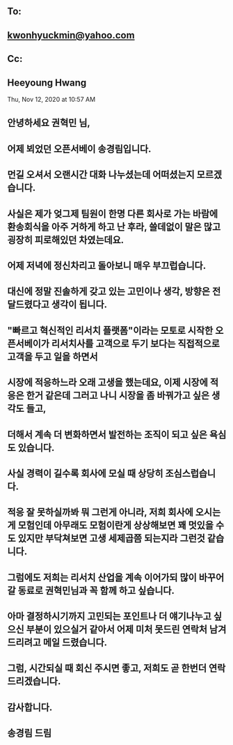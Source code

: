## To:
## kwonhyuckmin@yahoo.com
## Cc:
## Heeyoung Hwang


<p style="text-align:center;margin:0">
</p>
Thu, Nov 12, 2020 at 10:57 AM

<p style="text-align:center;margin:0">
</p>

## 안녕하세요 권혁민 님, 

## 어제 뵈었던 오픈서베이 송경림입니다. 
## 먼길 오셔서 오랜시간 대화 나누셨는데 어떠셨는지 모르겠습니다. 

## 사실은 제가 엊그제 팀원이 한명 다른 회사로 가는 바람에 환송회식을 아주 거하게 하고 난 후라, 쓸데없이 말은 많고 굉장히 피로해있던 차였는데요. 
## 어제 저녁에 정신차리고 돌아보니 매우 부끄럽습니다. 

## 대신에 정말 진솔하게 갖고 있는 고민이나 생각, 방향은 전달드렸다고 생각이 됩니다. 

## "빠르고 혁신적인 리서치 플랫폼"이라는 모토로 시작한 오픈서베이가 리서치사를 고객으로 두기 보다는 직접적으로 고객을 두고 일을 하면서 
## 시장에 적응하느라 오래 고생을 했는데요, 이제 시장에 적응은 한거 같은데 그러고 나니 시장을 좀 바꿔가고 싶은 생각도 들고, 
## 더해서 계속 더 변화하면서 발전하는 조직이 되고 싶은 욕심도 있습니다. 

## 사실 경력이 길수록 회사에 모실 때 상당히 조심스럽습니다. 
## 적응 잘 못하실까봐 뭐 그런게 아니라, 저희 회사에 오시는게 모험인데 아무래도 모험이란게 상상해보면 꽤 멋있을 수도 있지만 부닥쳐보면 고생 세제곱쯤 되는지라 그런것 같습니다. 

## 그럼에도 저희는 리서치 산업을 계속 이어가되 많이 바꾸어갈 동료로 권혁민님과 꼭 함께 하고 싶습니다. 
## 아마 결정하시기까지 고민되는 포인트나 더 얘기나누고 싶으신 부분이 있으실거 같아서 어제 미처 못드린 연락처 남겨드리려고 메일 드렸습니다. 

## 그럼, 시간되실 때 회신 주시면 좋고, 저희도 곧 한번더 연락 드리겠습니다. 

## 감사합니다. 

## 송경림 드림
